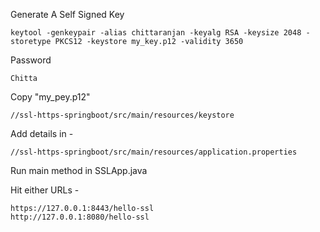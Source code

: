 Generate A Self Signed Key

    keytool -genkeypair -alias chittaranjan -keyalg RSA -keysize 2048 -storetype PKCS12 -keystore my_key.p12 -validity 3650
    

Password 
    
    Chitta
    
Copy "my_pey.p12" 
 
    //ssl-https-springboot/src/main/resources/keystore
    
Add details in - 
    
    //ssl-https-springboot/src/main/resources/application.properties


Run main method in SSLApp.java

Hit either URLs - 

    https://127.0.0.1:8443/hello-ssl
    http://127.0.0.1:8080/hello-ssl
